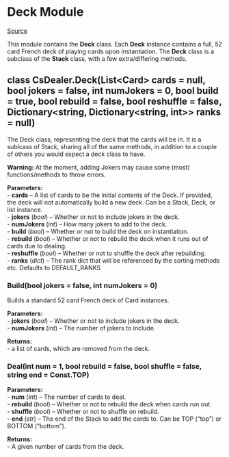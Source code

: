 # Deck Module

[Source](https://github.com/AaronL87/CsDealer/blob/master/CsDealer/Deck.cs)

This module contains the **Deck** class. Each **Deck** instance contains a full, 52 card French deck of playing cards upon instantiation. The **Deck** class is a subclass of the **Stack** class, with a few extra/differing methods.

## class CsDealer.Deck(List\<Card> cards = null, bool jokers = false, int numJokers = 0, bool  build  =  true, bool  rebuild  =  false, bool  reshuffle  =  false, Dictionary\<string, Dictionary\<string, int>> ranks  =  null)

The Deck class, representing the deck that the cards will be in. It is a sublcass of Stack, sharing all of the same methods, in addition to a couple of others you would expect a deck class to have.

**Warning:**
At the moment, adding Jokers may cause some (most) functions/methods to throw errors.

**Parameters:**<br>\-   **cards**  – A list of cards to be the initial contents of the Deck. If provided, the deck will not automatically build a new deck. Can be a  Stack,  Deck, or  list  instance.<br>\-   **jokers**  (_bool_) – Whether or not to include jokers in the deck.<br>\-   **numJokers**  (_int_) – How many jokers to add to the deck.<br>\-   **build**  (_bool_) – Whether or not to build the deck on instantiation.<br>\-   **rebuild**  (_bool_) – Whether or not to rebuild the deck when it runs out of cards due to dealing.<br>\-   **reshuffle**  (_bool_) – Whether or not to shuffle the deck after rebuilding.<br>\-   **ranks**  (_dict_) – The rank dict that will be referenced by the sorting methods etc. Defaults to  DEFAULT_RANKS

### Build(bool  jokers  =  false, int  numJokers  =  0)

Builds a standard 52 card French deck of Card instances.

**Parameters:**<br>\-   **jokers**  (_bool_) – Whether or not to include jokers in the deck.<br>\-   **numJokers**  (_int_) – The number of jokers to include.

**Returns:**<br>\-   a list of cards, which are removed from the deck.

### Deal(int num = 1, bool rebuild = false, bool shuffle = false, string end = Const.TOP)

**Parameters:**<br>\-   **num**  (_int_) – The number of cards to deal.<br>\-   **rebuild**  (_bool_) – Whether or not to rebuild the deck when cards run out.<br>\-   **shuffle**  (_bool_) – Whether or not to shuffle on rebuild.<br>\-   **end**  (_str_) – The end of the  Stack  to add the cards to. Can be  TOP  (“top”) or  BOTTOM  (“bottom”).

**Returns:**<br>\-   A given number of cards from the deck.
